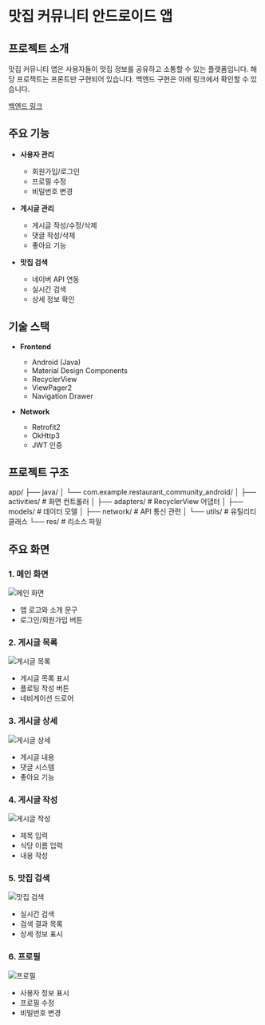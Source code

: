 # 맛집 커뮤니티 안드로이드 앱

## 프로젝트 소개
맛집 커뮤니티 앱은 사용자들이 맛집 정보를 공유하고 소통할 수 있는 플랫폼입니다. 해당 프로젝트는 프론트만 구현되어 있습니다. 
백엔드 구현은 아래 링크에서 확인할 수 있습니다.

[백엔드 링크](https://github.com/sobogil/restaurant-recommend-community)

## 주요 기능
- **사용자 관리**
  - 회원가입/로그인
  - 프로필 수정
  - 비밀번호 변경

- **게시글 관리**
  - 게시글 작성/수정/삭제
  - 댓글 작성/삭제
  - 좋아요 기능

- **맛집 검색**
  - 네이버 API 연동
  - 실시간 검색
  - 상세 정보 확인

## 기술 스택
- **Frontend**
  - Android (Java)
  - Material Design Components
  - RecyclerView
  - ViewPager2
  - Navigation Drawer

- **Network**
  - Retrofit2
  - OkHttp3
  - JWT 인증

## 프로젝트 구조

app/
├── java/
│ └── com.example.restaurant_community_android/
│ ├── activities/ # 화면 컨트롤러
│ ├── adapters/ # RecyclerView 어댑터
│ ├── models/ # 데이터 모델
│ ├── network/ # API 통신 관련
│ └── utils/ # 유틸리티 클래스
└── res/ # 리소스 파일

## 주요 화면

### 1. 메인 화면
![메인 화면](assets/main.png)
- 앱 로고와 소개 문구
- 로그인/회원가입 버튼

### 2. 게시글 목록
![게시글 목록](assets/postlist.png)
- 게시글 목록 표시
- 플로팅 작성 버튼
- 네비게이션 드로어

### 3. 게시글 상세
![게시글 상세](assets/postdetail.png)
- 게시글 내용
- 댓글 시스템
- 좋아요 기능


### 4. 게시글 작성
![게시글 작성](assets/createpost.png)
- 제목 입력
- 식당 이름 입력
- 내용 작성

### 5. 맛집 검색
![맛집 검색](assets/restaurant.png)
- 실시간 검색
- 검색 결과 목록
- 상세 정보 표시

### 6. 프로필
![프로필](assets/profile.png)
- 사용자 정보 표시
- 프로필 수정
- 비밀번호 변경


